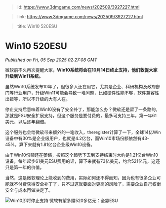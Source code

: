 > id: https://www.3dmgame.com/news/202509/3927227.html

> link: https://www.3dmgame.com/news/202509/3927227.html

> title: Win10 520ESU

# Win10 520ESU
_Published on Fri, 05 Sep 2025 02:27:08 GMT_

微软前不久再次提醒大家，**Win10系统将会在10月14日终止支持，他们敦促大家升级到Win11系统。**

虽然Win10系统发布10年了，但很多人还在用它，尤其是企业、科研机构及政府部门等行业用户，升级Win11可能会导致一堆问题，比如硬件性能不够，软件兼容性出错等，所以不升级的大有人在。

停止支持后意味着Win10没有了安全补丁，那能怎么办？微软还是留了一条路的，那就是ESU安全扩展支持，但这个服务是要付费的，最多可支持三年，第一年61美元，以后逐年翻倍。

这个服务也会给微软带来额外的一笔收入，theregister计算了一下，全球14亿Win设备中有30%是企业级用户，也就是4.2亿台，而Win10市场份额依然有43-45%，算下来就有1.81亿台企业级Win10设备。

由于Win10份额还在萎缩，按照这个趋势下去到支持结束时大约是1.21亿台Win10设备，每年起步61美元ESU费用的话，算下来就有73亿美元，约合521亿元，这还只是第一年的价值。

当然，这是微软理论上能收到的费用，实际如何还不得而知，因为也有很多企业可能就不付费获得安全补丁了，只不过这就要面对更高的风险了，需要企业自己权衡安全与成本再做决定了。

![Win10即将停止支持 微软有望多赚520多亿元：全靠ESU](https://img.3dmgame.com/uploads/images/xiaz/20250905/1757039209_576860.jpg)
